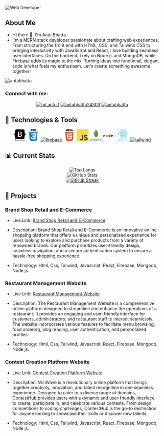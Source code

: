 ![Web Developer](https://drive.google.com/uc?id=1auzhxobl-tvIkwrUrzi_aI_ZDz5cZorB)



## About Me
- Hi there 👋, I'm Antu Bhatta.
 - I'm a MERN stack developer passionate about crafting web experiences. From structuring the front end with HTML, CSS, and Tailwind CSS to bringing interactivity with JavaScript and React, I love building seamless user interfaces. On the backend, I rely on Node.js and MongoDB, while Firebase adds its magic to the mix. Turning ideas into functional, elegant code is what fuels my enthusiasm. Let's create something awesome together!


<p align="left"> <img src="https://komarev.com/ghpvc/?username=antubhatta&label=Profile%20views&color=0e75b6&style=flat" alt="antubhatta" /> </p>

### Connect with me:

<p align="center">
<a href="https://fb.com/hd.antu.1" target="blank"><img align="center" src="https://raw.githubusercontent.com/rahuldkjain/github-profile-readme-generator/master/src/images/icons/Social/facebook.svg" alt="hd.antu.1" height="30" width="40" /></a>
  <a href="https://twitter.com/antubhatta24303" target="blank"><img align="center" src="https://raw.githubusercontent.com/rahuldkjain/github-profile-readme-generator/master/src/images/icons/Social/twitter.svg" alt="antubhatta24303" height="30" width="40" /></a>
  <a href="https://instagram.com/antubhatta" target="blank"><img align="center" src="https://raw.githubusercontent.com/rahuldkjain/github-profile-readme-generator/master/src/images/icons/Social/instagram.svg" alt="antubhatta" height="30" width="40" /></a>
  
</p>

## 💼 Technologies & Tools

<p align="center">
  <a href="https://getbootstrap.com" target="_blank" rel="noreferrer"> <img src="https://raw.githubusercontent.com/devicons/devicon/master/icons/bootstrap/bootstrap-plain-wordmark.svg" alt="bootstrap" width="40" height="40"/> </a>
  <a href="https://www.w3schools.com/css/" target="_blank" rel="noreferrer"> <img src="https://raw.githubusercontent.com/devicons/devicon/master/icons/css3/css3-original-wordmark.svg" alt="css3" width="40" height="40"/> </a>
  <a href="https://firebase.google.com/" target="_blank" rel="noreferrer"> <img src="https://www.vectorlogo.zone/logos/firebase/firebase-icon.svg" alt="firebase" width="40" height="40"/> </a>
  <a href="https://www.w3.org/html/" target="_blank" rel="noreferrer"> <img src="https://raw.githubusercontent.com/devicons/devicon/master/icons/html5/html5-original-wordmark.svg" alt="html5" width="40" height="40"/> </a>
  <a href="https://developer.mozilla.org/en-US/docs/Web/JavaScript" target="_blank" rel="noreferrer"> <img src="https://raw.githubusercontent.com/devicons/devicon/master/icons/javascript/javascript-original.svg" alt="javascript" width="40" height="40"/> </a>
  <a href="https://www.mongodb.com/" target="_blank" rel="noreferrer"> <img src="https://raw.githubusercontent.com/devicons/devicon/master/icons/mongodb/mongodb-original-wordmark.svg" alt="mongodb" width="40" height="40"/> </a>
  <a href="https://nodejs.org" target="_blank" rel="noreferrer"> <img src="https://raw.githubusercontent.com/devicons/devicon/master/icons/nodejs/nodejs-original-wordmark.svg" alt="nodejs" width="40" height="40"/> </a>
  <a href="https://reactjs.org/" target="_blank" rel="noreferrer"> <img src="https://raw.githubusercontent.com/devicons/devicon/master/icons/react/react-original-wordmark.svg" alt="react" width="40" height="40"/> </a>
  <a href="https://tailwindcss.com/" target="_blank" rel="noreferrer"> <img src="https://www.vectorlogo.zone/logos/tailwindcss/tailwindcss-icon.svg" alt="tailwind" width="40" height="40"/> </a>
</p>



## 📊 Current Stats
<div align="center">
  <img src="https://github-readme-stats.vercel.app/api/top-langs?username=antubhatta&theme=dracula&show_icons=true&locale=en&layout=compact" alt="Top Langs">
</div>
<div align="center">
  <img src="https://github-readme-stats.vercel.app/api?username=antubhatta&theme=dracula&show_icons=true&locale=en" alt="GitHub Stats">
</div>

<div align="center">
  <a href="https://git.io/streak-stats">
    <img src="https://github-readme-streak-stats.herokuapp.com?user=antubhatta&theme=dracula" alt="GitHub Streak">
  </a>
</div>

## 🌱 Projects

### Brand Shop Retail and E-Commerce
- Live Link: [Brand Shop Retail and E-Commerce](https://self-module-51.web.app/)

- Description: Brand Shop Retail and E-Commerce is an innovative online shopping platform that offers a unique and personalized experience for users looking to explore and purchase products from a variety of renowned brands. Our platform prioritizes user-friendly design, seamless navigation, and a secure authentication system to ensure a hassle-free shopping experience.

- Technology: Html, Css, Tailwind, Javascript, React, Firebase, Mongodb, Node js.

### Restaurant Management Website
- Live Link: [Restaurant Management Website](https://restaurent-management-476f8.web.app/)

- Description: The Restaurant Management Website is a comprehensive online platform designed to streamline and enhance the operations of a restaurant. It provides an engaging and user-friendly interface for customers, administrators, and restaurant staff to interact seamlessly. The website incorporates various features to facilitate menu browsing, food ordering, blog reading, user authentication, and personalized profiles.

- Technology: Html, Css, Tailwind, Javascript, React, Firebase, Mongodb, Node js.

### Contest Creation Platform Website
- Live Link: [Contest Creation Platform Website](https://win-wave-12.web.app/)

- Description: WinWave is a revolutionary online platform that brings together creativity, innovation, and talent recognition in one seamless experience. Designed to cater to a diverse range of domains, ContestHub provides users with a dynamic and user-friendly interface to create, participate in, and celebrate various contests. From design competitions to coding challenges, ContestHub is the go-to destination for anyone looking to showcase their skills or discover new talents.

- Technology: Html, Css, Tailwind, Javascript, React, Firebase, Mongodb, Node js.


